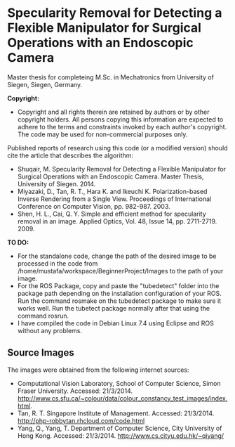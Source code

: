 # Specularity Removal for Detecting a Flexible Manipulator for Surgical Operations with an Endoscopic Camera
Master thesis for completeing M.Sc. in Mechatronics from University of Siegen, Siegen, Germany.

**Copyright:**
* Copyright and all rights therein are retained by authors  or by other copyright holders. All persons copying this  information are expected to adhere to the terms and constraints invoked by each author's copyright. The code may be used for non-commercial purposes only.

Published reports of research using this code (or a modified version) should cite the article that describes the algorithm: 
* Shuqair, M. Specularity Removal for Detecting a Flexible Manipulator for Surgical Operations with an Endoscopic Camera. Master Thesis, University of Siegen. 2014.
* Miyazaki, D., Tan, R. T., Hara K. and Ikeuchi K. Polarization-based Inverse Rendering from a Single View. Proceedings of International Conference on Computer Vision, pp. 982-987. 2003.
* Shen, H. L., Cai, Q. Y. Simple and efficient method for specularity removal in an image. Applied Optics, Vol. 48, Issue 14, pp. 2711-2719. 2009.

**TO DO:**
* For the standalone code, change the path of the desired image to be processed in the code from /home/mustafa/workspace/BeginnerProject/Images to the path of your image.
* For the ROS Package, copy and paste the "tubedetect" folder into the package path depending on the installation configuration of your ROS. Run the command rosmake on the tubedetect package to make sure it works well. Run the tubetect package normally after that using the command rosrun. 
* I have compiled the code in Debian Linux 7.4 using Eclipse and ROS without any problems.

## Source Images
The images were obtained from the following internet sources:
* Computational Vision Laboratory, School of Computer Science, Simon Fraser University. Accessed: 21/3/2014. http://www.cs.sfu.ca/~colour/data/colour_constancy_test_images/index.html.
* Tan, R. T. Singapore Institute of Management. Accessed: 21/3/2014.
http://php-robbytan.rhcloud.com/code.html
* Yang, Q., Yang, T. Department of Computer Science, City University of Hong Kong. Accessed: 21/3/2014.
http://www.cs.cityu.edu.hk/~qiyang/

